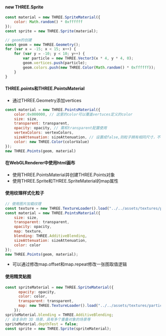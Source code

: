 #### new THREE.Sprite
```javascript
const material = new THREE.SpriteMaterial({
    color: Math.random() * 0xffffff
});
const sprite = new THREE.Sprite(material);
```


```javascript
// geom的创建
const geom = new THREE.Geometry();
for (var x = -15; x < 15; x++) {
    for (var y = -10; y < 10; y++) {
        var particle = new THREE.Vector3(x * 4, y * 4, 0);
        geom.vertices.push(particle);
        geom.colors.push(new THREE.Color(Math.random() * 0xffffff));
    }
}
```

#### THREE.points和THREE.PointsMaterial
+ 通过THREE.Geometry添加vertices
```javascript
const material = new THREE.PointsMaterial({
    color:0x000000, // 这里的color可以覆盖vertuces定义的color
    size: size,
    transparent: transparent,
    opacity: opacity, // 需和transparent配置使用
    vertexColors: vertexColors,
    sizeAttenuation: sizeAttenuation, // 设置成false,则粒子拥有相同尺寸，不随相机距离影响
    color: new THREE.Color(colorValue)
});
new THREE.Points(geom, material)
```

#### 在WebGLRenderer中使用html画布
+ 使用THREE.PointsMaterial并创建THREE.Points对象
+ 使用THREE.Sprite和THREE.SpriteMaterial的map属性


#### 使用纹理样式化粒子
```javascript
// 使用图片加载纹理
const texture = new THREE.TextureLoader().load("../../assets/textures/particles/raindrop-3.png");
const material = new THREE.PointsMaterial({
    size: size,
    transparent: transparent,
    opacity: opacity,
    map: texture,
    blending: THREE.AdditiveBlending,
    sizeAttenuation: sizeAttenuation,
    color: color
});
new THREE.Points(geom, material);
```
+ 可以通过修改map.offset和map.repeat修改一张图取值逻辑


#### 使用精灵贴图
```javascript
const spriteMaterial = new THREE.SpriteMaterial({
      opacity: opacity,
      color: color,
      transparent: transparent,
      map: new THREE.TextureLoader().load("../../assets/textures/particles/test121.jpeg");
    });
spriteMaterial.blending = THREE.AdditiveBlending;
// 染复杂的 3D 场景、具有多个重叠对象的场景等
spriteMaterial.depthTest = false;
const sprite = new THREE.Sprite(spriteMaterial);
```
